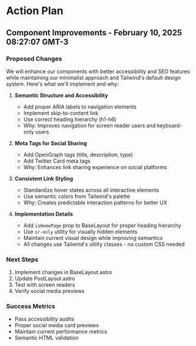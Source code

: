 # Action Plan

## Component Improvements - February 10, 2025 08:27:07 GMT-3

### Proposed Changes

We will enhance our components with better accessibility and SEO features while maintaining our minimalist approach and Tailwind's default design system. Here's what we'll implement and why:

1. **Semantic Structure and Accessibility**
   - Add proper ARIA labels to navigation elements
   - Implement skip-to-content link
   - Use correct heading hierarchy (h1-h6)
   - Why: Improves navigation for screen reader users and keyboard-only users

2. **Meta Tags for Social Sharing**
   - Add OpenGraph tags (title, description, type)
   - Add Twitter Card meta tags
   - Why: Enhances link sharing experience on social platforms

3. **Consistent Link Styling**
   - Standardize hover states across all interactive elements
   - Use semantic colors from Tailwind's palette
   - Why: Creates predictable interaction patterns for better UX

4. **Implementation Details**
   - Add `isHomePage` prop to BaseLayout for proper heading hierarchy
   - Use `sr-only` utility for visually hidden elements
   - Maintain current visual design while improving semantics
   - All changes use Tailwind's utility classes - no custom CSS needed

### Next Steps
1. Implement changes in BaseLayout.astro
2. Update PostLayout.astro
3. Test with screen readers
4. Verify social media previews

### Success Metrics
- Pass accessibility audits
- Proper social media card previews
- Maintain current performance metrics
- Semantic HTML validation